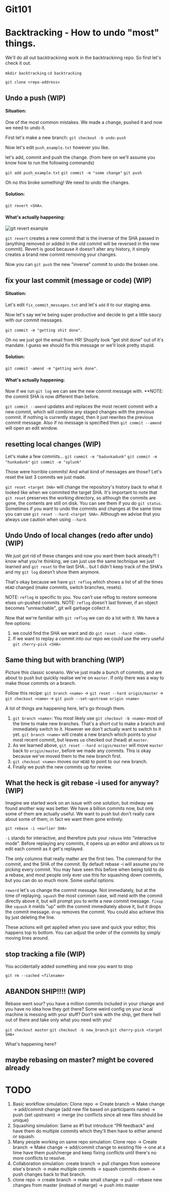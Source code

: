 # Git101

# Backtracking - How to undo "most" things.

We'll do all out backtrackinng work in the backtrackinng repo. So first let's check it out.

```mkdir backtracking```
```cd backtracking```

```git clone <repo-address>```


## Undo a push (WIP)

#### Situation:
One of the most common mistakes. We made a change, pushed it and now we need to undo it.

First let's make a new branch: ```git checkout -b undo-push```

Now let's edit ```push_example.txt``` however you like.

let's add, commit and push the change. (from here on we'll assume you know how to run the following commands)

```git add push_example.txt```
```git commit -m "some change"```
```git push```

Oh no this broke something! We need to undo the changes.

#### Solution:
```git revert <SHA>```. 

#### What's actually happening:
![git revert example](visuals/git_revert.png)


```git revert``` creates a new commit that is the inverse of the SHA passed in (anything removed or added in the old commit will be reversed in the new commit). Revert is good because it doesn't alter any history, it simply creates a brand new commit removing your changes.

Now you can ```git push``` the new "inverse" commit to undo the broken one.


## fix your last commit (message or code) (WIP)
#### Situation:
Let's edit ```fix_commit_messages.txt``` and let's ```add``` it to our staging area.

Now let's say we're being super productive and decide to get a little saucy with our commit messages. 

```git commit -m "getting shit done"```. 

Oh no we just got the email from HR! Shopify took "get shit done" out of it's mandate. I guess we should fix this message or we'll look pretty stupid.

#### Solution:
```git commit -amend -m "getting work done"```. 

#### What's actually happening:
Now if we run ```git log``` we can see the new commit message with. **NOTE: the commit SHA is now different than before.

```git commit --amend``` updates and replaces the most recent commit with a new commit, which will combine any staged changes with the previous commit. If nothing is currently staged, then it just rewrites the previous commit message. Also if no message is specified then ```git commit --amend``` will open an edit window.

## resetting local changes (WIP)

Let's make a few commits...
```git commit -m "badunkadunk"```
```git commit -m "hunkadunk"```
```git commit -m "splunk"```

Those were horrible commits! And what kind of messages are those? Let's reset the last 3 commits we just made.

```git reset <target SHA>``` will change the repository's history back to what it looked like when we commited the target SHA. It's important to note that ```git reset``` preserves the working directory, so although the commits are gone, the contents are still on disk. You can see them if you do ```git status```. Sometimes if you want to undo the commits and changes at the same time you can use ```git reset --hard <target SHA>```. Although we advise that you always use caution when using ```--hard```.

## Undo Undo of local changes (redo after undo) (WIP)

We just got rid of these changes and now you want them back already?! I know what you're thinking, we can just use the same technique we just learned and ```git reset``` to the last SHA... but I didn't keep track of the SHA's and my ```git log``` doesn't show them anymore.

That's okay because we have ```git reflog``` which shows a list of all the times ```HEAD``` changed (make commits, switch branches, resets).

NOTE: ```reflog``` is specific to you. You can't use reflog to restore someone elses un-pushed commits.
NOTE: ```reflog``` doesn't last forever, if an object becomes "unreachable", git will garbage collect it.

Now that we're familiar with ```git reflog``` we can do a lot with it. We have a few options: 
1. we could find the SHA we want and do ```git reset --hard <SHA>```.
1. If we want to replay a commit into our repo we could use the very useful ```git cherry-pick <SHA>```

## Same thing but with branching (WIP)

Picture this classic scenario. We've just made a bunch of commits, and are about to push but quickly realise we're on ```master```. If only there was a way to make those commits on a branch.

Follow this recipe: ```git branch <name>``` -> ```git reset --hard origin/master``` -> ```git checkout <name>``` -> ```git push --set-upstream origin <name>```

A lot of things are happening here, let's go through them.

1. ```git branch <name>```: You most likely use ```git checkout -b <name>``` most of the time to make new branches. That's a short cut to make a branch and immediately switch to it. However we don't actually want to switch to it yet. ```git branch <name>``` will create a new branch which points to your most recent commit, but leaves us checked out (head) at ```master```.
1. As we learned above, ```git reset --hard origin/master``` will move ```master``` back to ```origin/master```, before we made any commits. This is okay because we've moved them to the new branch first.
1. ```git checkout <name>``` moves our ```HEAD``` to point to our new branch.
1. Finally we push the new commits up for review.

## What the heck is git rebase -i used for anyway? (WIP)

Imagine we started work on an issue with one solution, but midway we found another way was better. We have a billion commits now, but only some of them are actually useful. We want to push but don't really care about some of them, in fact we want them gone entirely.

```git rebase -i <earlier SHA>```

```-i``` stands for interactive, and therefore puts your ```rebase``` into "interactive mode". Before replaying any commits, it opens up an editor and allows us to edit each commit as it get's replayed.

The only columns that really matter are the first two. The command for the commit, and the SHA of the commit. By default rebase -i will assume you're picking every commit. You may have seen this before when being told to do a rebase, and most people only ever use this for squashing down commits, but you can do so much more. Some useful options:

```reword``` let's us change the commit message. Not immediately, but at the time of replaying.
```squash``` the most common case, will meld with the commit directly above it, but will prompt you to write a new commit message.
```fixup``` like ```squash``` it melds "up" with the commit immediately above it, but it drops the commit message.
```drop``` removes the commit. You could also achieve this by just deleting the line.

These actions will get applied when you save and quick your editor, this happens top to bottom. You can adjust the order of the commits by simply moving lines around.

## stop tracking a file (WIP)

You accidentally added something and now you want to stop

```git rm --cached <filename>```

## ABANDON SHIP!!!! (WIP)

Rebase went sour? you have a million commits included in your change and you have no idea how they got there? Some weird config on your local machine is messing with your stuff? Don't sink with the ship, get there hell out of there and take only what you need with you!

```git checkout master```
```git checkout -b new_branch```
```git cherry-pick <target SHA>```

What's happening here?

## maybe rebasing on master? might be covered already


# TODO
1. Basic workflow simulation: Clone repo -> Create branch -> Make change -> add/commit change (add new file based on participants name) -> push (set upstream) -> merge (no conflicts since all new files should be unique)
2. Squashing simulation: Same as #1 but introduce "PR feedback" and have them do multiple commits which they'll then have to either amend or squash.
3. Many people working on same repo simulation: Clone repo -> Create branch -> Make change -> add/commit change to existing file -> one at a time have them push/merge and keep fixing conflicts until there's no more conflicts to resolve.
4. Collaboration simulation: create branch -> pull changes from someone else's branch -> make multiple commits -> squash commits down -> push changes back to that branch.
5. clone repo -> create branch -> make small change -> pull --rebase new changes from master (instead of merge) -> push into master

